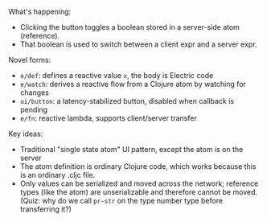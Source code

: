 What's happening:
* Clicking the button toggles a boolean stored in a server-side atom (reference). 
* That boolean is used to switch between a client expr and a server expr.

Novel forms:
* `e/def`: defines a reactive value `x`, the body is Electric code
* `e/watch`: derives a reactive flow from a Clojure atom by watching for changes
* `ui/button`: a latency-stabilized button, disabled when callback is pending
* `e/fn`: reactive lambda, supports client/server transfer

Key ideas:
* Traditional "single state atom" UI pattern, except the atom is on the server
* The atom definition is ordinary Clojure code, which works because this is an ordinary .cljc file.
* Only values can be serialized and moved across the network; reference types (like the atom) are unserializable and therefore cannot be moved. (Quiz: why do we call `pr-str` on the type number type before transferring it?)
